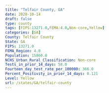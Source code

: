 ```yaml
---
title: "Telfair County, GA"
date: 2020-10-14
draft: false
type: county
tags: [FIPS:13271.0,FEMA:4.0,Non-core,Yellow]
categories: [GA]
County: Telfair County
State: GA
FIPS: 13271.0
FEMA_Region: 4.0
Population: 15860.0
NCHS_Urban_Rural_Classification: Non-core
Tests_in_prior_14_days: 58.0
Fourteen_day_test_rate_per_100000: 366.0
Percent_Positivity_in_prior_14_days: 0.121
Level: Yellow
url: /states/GA/telfair-county
---
```



